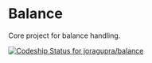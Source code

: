 Balance
=======

Core project for balance handling.

[ ![Codeship Status for joragupra/balance](https://codeship.com/projects/c56b4090-e298-0132-5c29-2260653c82f9/status?branch=master)](https://codeship.com/projects/81495)
